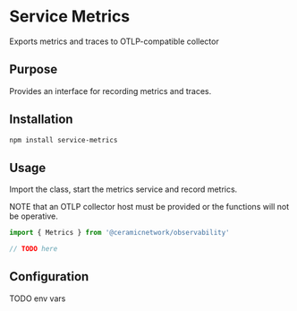 # Service Metrics

Exports metrics and traces to OTLP-compatible collector

 ## Purpose

Provides an interface for recording metrics and traces.

## Installation

```sh
npm install service-metrics
```

## Usage

Import the class, start the metrics service and record metrics.

NOTE that an OTLP collector host must be provided or the functions will not be operative.

```ts
import { Metrics } from '@ceramicnetwork/observability'

// TODO here
```


## Configuration

TODO env vars


```ts

